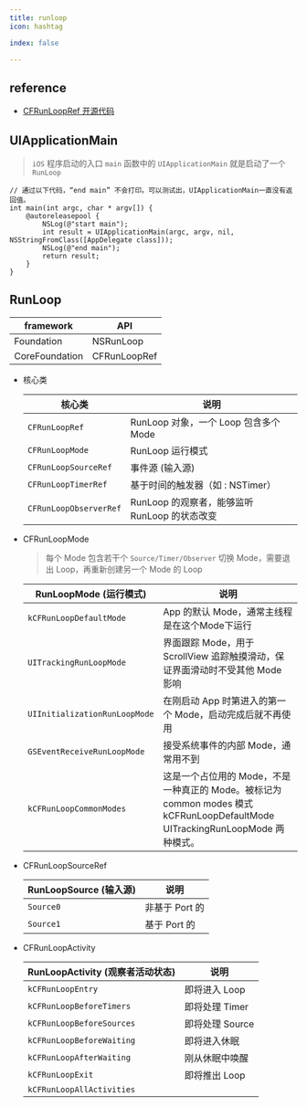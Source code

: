 ```yaml
---
title: runloop
icon: hashtag

index: false

---
```


<!--more -->

## reference

- [CFRunLoopRef 开源代码](http://opensource.apple.com/source/CF/CF-1151.16/)

## UIApplicationMain
> `iOS` 程序启动的入口 `main` 函数中的 `UIApplicationMain` 就是启动了一个 `RunLoop`

```objc
// 通过以下代码，“end main” 不会打印。可以测试出，UIApplicationMain一直没有返回值。
int main(int argc, char * argv[]) {
    @autoreleasepool {
        NSLog(@"start main");
        int result = UIApplicationMain(argc, argv, nil, NSStringFromClass([AppDelegate class]));
        NSLog(@"end main");
        return result;
    }
}
```

## RunLoop

| framework | API 
| --- | --- 
| Foundation        | NSRunLoop 
| CoreFoundation    | CFRunLoopRef 

- 核心类

    | 核心类 | 说明 |
    | --- | ---
    | `CFRunLoopRef`            | RunLoop 对象，一个 Loop 包含多个 Mode
    | `CFRunLoopMode`           | RunLoop 运行模式
    | `CFRunLoopSourceRef`      | 事件源 (输入源)
    | `CFRunLoopTimerRef`       | 基于时间的触发器（如 : NSTimer）
    | `CFRunLoopObserverRef`    | RunLoop 的观察者，能够监听 RunLoop 的状态改变
    
- CFRunLoopMode
    > 每个 Mode 包含若干个 `Source/Timer/Observer`
    > 切换 Mode，需要退出 Loop，再重新创建另一个 Mode 的 Loop
    
    | RunLoopMode (运行模式) | 说明 
    | --- | --- 
    | `kCFRunLoopDefaultMode`       | App 的默认 Mode，通常主线程是在这个Mode下运行 
    | `UITrackingRunLoopMode`       | 界面跟踪 Mode，用于 ScrollView 追踪触摸滑动，保证界面滑动时不受其他 Mode 影响 
    | `UIInitializationRunLoopMode` | 在刚启动 App 时第进入的第一个 Mode，启动完成后就不再使用 
    | `GSEventReceiveRunLoopMode`   | 接受系统事件的内部 Mode，通常用不到 
    | `kCFRunLoopCommonModes`       | 这是一个占位用的 Mode，不是一种真正的 Mode。被标记为 common modes 模式 kCFRunLoopDefaultMode UITrackingRunLoopMode 两种模式。 
    
- CFRunLoopSourceRef
    
    | RunLoopSource (输入源) | 说明
    | --- | --- 
    | `Source0` | 非基于 Port 的
    | `Source1` | 基于 Port 的

- CFRunLoopActivity

    | RunLoopActivity (观察者活动状态) | 说明
    | --- | ---
    | `kCFRunLoopEntry`             | 即将进入 Loop  
    | `kCFRunLoopBeforeTimers`      | 即将处理 Timer
    | `kCFRunLoopBeforeSources`     | 即将处理 Source
    | `kCFRunLoopBeforeWaiting`     | 即将进入休眠
    | `kCFRunLoopAfterWaiting`      | 刚从休眠中唤醒
    | `kCFRunLoopExit`              | 即将推出 Loop
    | `kCFRunLoopAllActivities`     | 

